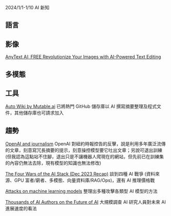 2024/1/1-1/10 AI 新知

語言
----

影像
----
[AnyText AI: FREE Revolutionize Your Images with AI-Powered Text Editing](https://anytext.pics/) 

多模態
------

工具
----
[Auto Wiki by Mutable.ai](https://wiki.mutable.ai/) 已將熱門 GitHub 儲存庫以 AI 撰寫摘要整理及程式文件，其他儲存庫也可請求加入

趨勢
----
[OpenAI and journalism](https://openai.com/blog/openai-and-journalism) OpenAI 對紐約時報控告的反擊，說是利用多年廣泛流傳的文章，刻意寫冗長摘要的提示，刻意操控模型要它吐出文章；另說可退出訓練 (但我認為這點站不住腳，退出只是不讓機器人爬現在的網站，但先前已在訓練集的內容仍無法去除，現有模型的知識也無法修改)

[The Four Wars of the AI Stack (Dec 2023 Recap)](https://www.latent.space/p/dec-2023) 談到四種 AI 戰爭 (資料來源、GPU 富者/窮者、多模態、向量資料庫/RAG/Ops)，還有 AI 推理價格戰

[Attacks on machine learning models](https://rnikhil.com/2024/01/07/attacking-neural-networks.html) 整理出多種攻擊各類型 AI 模型的方法

[Thousands of AI Authors on the Future of AI](https://browse.arxiv.org/html/2401.02843v1) 大規模調查 AI 研究人員對未來 AI 進展速度的看法